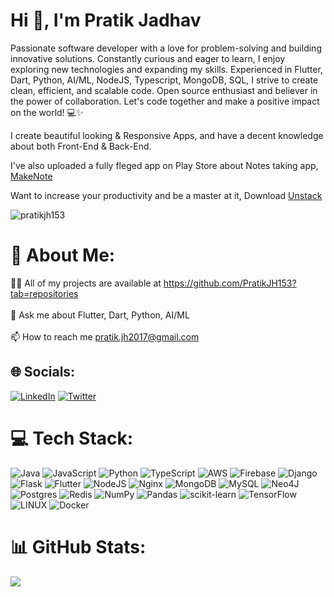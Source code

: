 # Hi 👋, I'm Pratik Jadhav
Passionate software developer with a love for problem-solving and building innovative solutions. Constantly curious and eager to learn, I enjoy exploring new technologies and expanding my skills. Experienced in Flutter, Dart, Python, AI/ML, NodeJS, Typescript, MongoDB, SQL, I strive to create clean, efficient, and scalable code. Open source enthusiast and believer in the power of collaboration. Let's code together and make a positive impact on the world! 💻✨

I create beautiful looking & Responsive Apps, and have a decent knowledge about both Front-End & Back-End.

I've also uploaded a fully fleged app on Play Store about Notes taking app, 
[MakeNote](https://play.google.com/store/apps/details?id=com.enthem.makenote)

Want to increase your productivity and be a master at it, Download
[Unstack](https://play.google.com/store/apps/details?id=com.haum.unstack)


<p align="left"> <img src="https://komarev.com/ghpvc/?username=pratikjh153&label=Profile%20views&color=0e75b6&style=flat" alt="pratikjh153" /> </p>

# 💫 About Me:
👨‍💻 All of my projects are available at https://github.com/PratikJH153?tab=repositories<br><br>💬 Ask me about Flutter, Dart, Python, AI/ML<br><br>📫 How to reach me pratik.jh2017@gmail.com


## 🌐 Socials:
[![LinkedIn](https://img.shields.io/badge/LinkedIn-%230077B5.svg?logo=linkedin&logoColor=white)](https://www.linkedin.com/in/pratikjh/) [![Twitter](https://img.shields.io/badge/Twitter-%231DA1F2.svg?logo=Twitter&logoColor=white)](https://twitter.com/JhPratik)

# 💻 Tech Stack:
![Java](https://img.shields.io/badge/java-%23ED8B00.svg?style=for-the-badge&logo=java&logoColor=white) ![JavaScript](https://img.shields.io/badge/javascript-%23323330.svg?style=for-the-badge&logo=javascript&logoColor=%23F7DF1E) ![Python](https://img.shields.io/badge/python-3670A0?style=for-the-badge&logo=python&logoColor=ffdd54) ![TypeScript](https://img.shields.io/badge/typescript-%23007ACC.svg?style=for-the-badge&logo=typescript&logoColor=white) ![AWS](https://img.shields.io/badge/AWS-%23FF9900.svg?style=for-the-badge&logo=amazon-aws&logoColor=white) ![Firebase](https://img.shields.io/badge/firebase-%23039BE5.svg?style=for-the-badge&logo=firebase) ![Django](https://img.shields.io/badge/django-%23092E20.svg?style=for-the-badge&logo=django&logoColor=white) ![Flask](https://img.shields.io/badge/flask-%23000.svg?style=for-the-badge&logo=flask&logoColor=white) ![Flutter](https://img.shields.io/badge/Flutter-%2302569B.svg?style=for-the-badge&logo=Flutter&logoColor=white) ![NodeJS](https://img.shields.io/badge/node.js-6DA55F?style=for-the-badge&logo=node.js&logoColor=white) ![Nginx](https://img.shields.io/badge/nginx-%23009639.svg?style=for-the-badge&logo=nginx&logoColor=white) ![MongoDB](https://img.shields.io/badge/MongoDB-%234ea94b.svg?style=for-the-badge&logo=mongodb&logoColor=white) ![MySQL](https://img.shields.io/badge/mysql-%2300f.svg?style=for-the-badge&logo=mysql&logoColor=white) 	![Neo4J](https://img.shields.io/badge/Neo4j-008CC1?style=for-the-badge&logo=neo4j&logoColor=white) ![Postgres](https://img.shields.io/badge/postgres-%23316192.svg?style=for-the-badge&logo=postgresql&logoColor=white) ![Redis](https://img.shields.io/badge/redis-%23DD0031.svg?style=for-the-badge&logo=redis&logoColor=white) ![NumPy](https://img.shields.io/badge/numpy-%23013243.svg?style=for-the-badge&logo=numpy&logoColor=white) ![Pandas](https://img.shields.io/badge/pandas-%23150458.svg?style=for-the-badge&logo=pandas&logoColor=white) ![scikit-learn](https://img.shields.io/badge/scikit--learn-%23F7931E.svg?style=for-the-badge&logo=scikit-learn&logoColor=white) ![TensorFlow](https://img.shields.io/badge/TensorFlow-%23FF6F00.svg?style=for-the-badge&logo=TensorFlow&logoColor=white) ![LINUX](https://img.shields.io/badge/Linux-FCC624?style=for-the-badge&logo=linux&logoColor=black) ![Docker](https://img.shields.io/badge/docker-%230db7ed.svg?style=for-the-badge&logo=docker&logoColor=white)
# 📊 GitHub Stats:
<!-- ![](https://github-readme-stats.vercel.app/api?username=PratikJH153&theme=dracula&hide_border=false&include_all_commits=true&count_private=true)<br/> -->
![](https://github-readme-streak-stats.herokuapp.com/?user=PratikJH153&theme=dracula&hide_border=false)<br/>
<!-- ![](https://github-readme-stats.vercel.app/api/top-langs/?username=PratikJH153&theme=dracula&hide_border=false&include_all_commits=true&count_private=true&layout=compact) -->

<!-- Proudly created with GPRM ( https://gprm.itsvg.in ) -->
